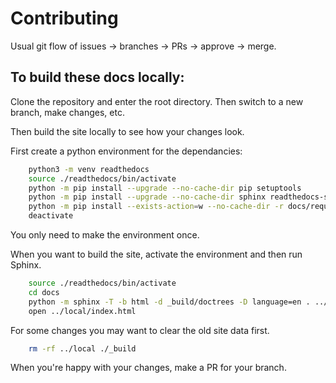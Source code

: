 # Contributing

Usual git flow of issues -> branches -> PRs -> approve -> merge.

## To build these docs locally:

Clone the repository and enter the root directory. Then switch to a new branch, make changes, etc.

Then build the site locally to see how your changes look.

First create a python environment for the dependancies:

```bash
    python3 -m venv readthedocs
    source ./readthedocs/bin/activate
    python -m pip install --upgrade --no-cache-dir pip setuptools
    python -m pip install --upgrade --no-cache-dir sphinx readthedocs-sphinx-ext
    python -m pip install --exists-action=w --no-cache-dir -r docs/requirements.txt
    deactivate
```

You only need to make the environment once.

When you want to build the site, activate the environment and then run Sphinx.

```bash
    source ./readthedocs/bin/activate
    cd docs
    python -m sphinx -T -b html -d _build/doctrees -D language=en . ../local
    open ../local/index.html
```

For some changes you may want to clear the old site data first.

```bash
    rm -rf ../local ./_build
```

When you're happy with your changes, make a PR for your branch.